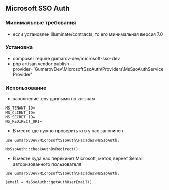 ## Microsoft SSO Auth

### Минимальные требования 
- если установлен illuminate/contracts, то его минимальная версия 7.0

### Установка
- composer require gumarov-dev/microsoft-sso-dev
- php artisan vendor:publish --provider='GumarovDev\MicrosoftSsoAuth\Providers\MsSsoAuthServiceProvider'

### Использование
- заполнение .env данными по ключам
```
MS_TENANT_ID=
MS_CLIENT_ID=
MS_SECRET_ID=
MS_REDIRECT_URI=
```

- В месте где нужно проверить кто у нас залогинен

```
use GumarovDev\MicrosoftSsoAuth\Facades\MsSsoAuth;

MsSsoAuth::checkAuthByRedirect()
```

- В месте куда нас перекинет Microsoft, метод вернет $email авторизованного пользователя

```
use GumarovDev\MicrosoftSsoAuth\Facades\MsSsoAuth;

$email = MsSsoAuth::getAuthUserEmail()
```
